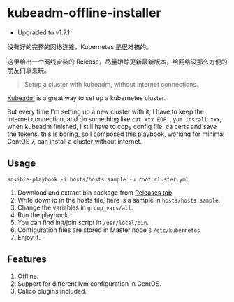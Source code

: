 # kubeadm-offline-installer

- Upgraded to v1.7.1

没有好的完整的网络连接，Kubernetes 是很难搞的。

这里给出一个离线安装的 Release，尽量跟踪更新最新版本，给网络没那么方便的朋友们拿来玩。

> Setup a cluster with kubeadm, without internet connections.

[Kubeadm](https://kubernetes.io/docs/setup/independent/install-kubeadm/) is a
great way to set up a kubernetes cluster.

But every time I'm setting up a new cluster with it, I have to keep the internet connection,
and do something like
`cat xxx EOF `, `yum install xxx`, when kubeadm finished, I still have to copy
config file, ca certs and save the tokens. this is boring, so I composed this
playbook, working for minimal CentOS 7, can install a cluster without internet.

## Usage

`ansible-playbook -i hosts/hosts.sample -u root cluster.yml`

1. Download and extract bin package from [Releases tab](https://github.com/fleeto/kubeadm-offline-installer/releases)
2. Write down ip in the hosts file, here is a sample in `hosts/hosts.sample`.
3. Change the variables in `group_vars/all`.
4. Run the playbook.
5. You can find init/join script in `/usr/local/bin`.
6. Configuration files are stored in Master node's `/etc/kubernetes`
7. Enjoy it.

## Features

1. Offline.
2. Support for different lvm configuration in CentOS.
3. Calico plugins included.

